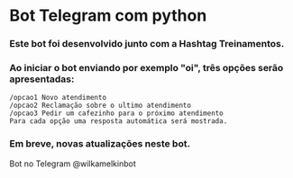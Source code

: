 # Bot Telegram com python


### Este bot foi desenvolvido junto com a Hashtag Treinamentos. 

### Ao iniciar o bot enviando por exemplo "oi", três opções serão apresentadas: 
    /opcao1 Novo atendimento
    /opcao2 Reclamação sobre o ultimo atendimento
    /opcao3 Pedir um cafezinho para o próximo atendimento
    Para cada opção uma resposta automática será mostrada. 
    
    
    
### Em breve, novas atualizações neste bot.



Bot no Telegram @wilkamelkinbot
